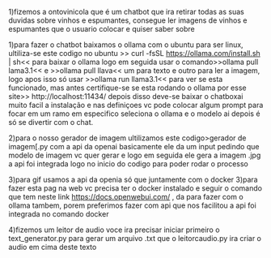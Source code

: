 1)fizemos a ontovinicola que é um chatbot que ira retirar todas as suas duvidas sobre vinhos e espumantes, consegue ler imagens de vinhos e espumantes que o usuario colocar e quiser saber sobre

1)para fazer o chatbot baixamos o ollama com o ubuntu para ser linux, ultiliza-se este codigo no ubuntu >> curl -fsSL https://ollama.com/install.sh | sh<< para baixar o ollama logo em seguida usar o comando>>ollama pull lama3.1<< e >>ollama pull llava<< um para texto e outro para ler a imagem, logo apos isso só usar >>ollama run llama3.1<< para ver se esta funcionado, mas antes certifique-se se esta rodando o ollama por esse site>> http://localhost:11434/
depois disso deve-se baixar o chatboxai muito facil a instalação e nas definiçoes vc pode colocar algum prompt para focar em um ramo em especifico seleciona o ollama e o modelo ai depois é só se divertir com o chat.


2)para o nosso gerador de imagem ultilizamos este codigo>gerador de imagem[.py com a api da openai basicamente ele da um input pedindo que modelo de imagem vc quer gerar e logo em seguida ele gera a imagem .jpg 
a api foi integrada logo no inicio do codigo para poder rodar o processo

3)para gif usamos a api da openia só que juntamente com o docker
3)para fazer esta pag na web vc precisa ter o docker instalado e seguir o comando que tem neste link https://docs.openwebui.com/ , da para fazer com o ollama tambem, porem preferimos fazer com api que nos facilitou
a api foi integrada no comando docker 

4)fizemos um leitor de audio  voce ira precisar iniciar primeiro o text_generator.py para gerar um arquivo .txt que o leitorcaudio.py ira criar o audio em cima deste texto 
